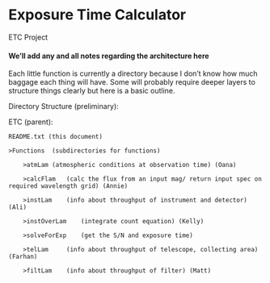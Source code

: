 # Exposure Time Calculator

ETC Project


#### We’ll add any and all notes regarding the architecture here ####

Each little function is currently a directory because I don’t know how much baggage each thing will have.  Some will probably require deeper layers to structure things clearly but here is a basic outline.

Directory Structure (preliminary):

ETC (parent):
	
	README.txt (this document)
	
	>Functions	(subdirectories for functions)
		
		>atmLam	(atmospheric conditions at observation time) (Oana)
		
		>calcFlam	(calc the flux from an input mag/ return input spec on required wavelength grid) (Annie)
		
		>instLam	(info about throughput of instrument and detector) (Ali)
		
		>instOverLam	(integrate count equation) (Kelly)
		
		>solveForExp	(get the S/N and exposure time)
		
		>telLam	    (info about throughput of telescope, collecting area) (Farhan)
		
		>filtLam	(info about throughput of filter) (Matt)